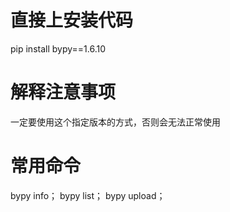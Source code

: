 # 直接上安装代码
 pip install bypy==1.6.10
 
 # 解释注意事项
 一定要使用这个指定版本的方式，否则会无法正常使用
 
 # 常用命令
 bypy info；
 bypy list；
 bypy upload；
 
